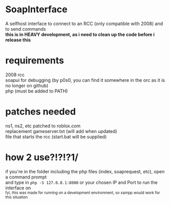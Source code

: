 # SoapInterface
A selfhost interface to connect to an RCC (only compatible with 2008) and to send commands<br>
<b>this is in HEAVY development, as i need to clean up the code before i release this</b>

# requirements
2008 rcc<br>
soapui for debugging (by p0s0, you can find it somewhere in the orc as it is no longer on github)<br>
php (must be added to PATH)

# patches needed
ns1, ns2, etc patched to roblox.com<br>
replacement gameserver.txt (will add when updated)<br>
file that starts the rcc (start.bat will be supplied)

# how 2 use?!?!?1/
if you're in the folder including the php files (index, soaprequest, etc), open a command prompt<br>
and type in `php -S 127.0.0.1:8000` or your chosen IP and Port to run the interface on<br>
<sub> fyi, this was made for running on a development environment, so xampp would work for this situation </sub>

